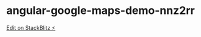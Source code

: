 # angular-google-maps-demo-nnz2rr

[Edit on StackBlitz ⚡️](https://stackblitz.com/edit/angular-google-maps-demo-nnz2rr)